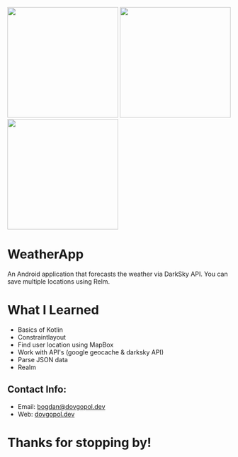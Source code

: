 <img src="https://user-images.githubusercontent.com/30866972/53283027-1ba50d80-3794-11e9-9069-937bf0271fd3.png" width="250px">  <img src="https://user-images.githubusercontent.com/30866972/53283028-1ba50d80-3794-11e9-80a4-57f134c8d094.png" width="250px"> <img src="https://user-images.githubusercontent.com/30866972/53283029-1ba50d80-3794-11e9-9adf-81b296bfe7f1.png" width="250px">

# WeatherApp

An Android application that forecasts the weather via DarkSky API. You can save multiple locations using Relm.


# What I Learned

* Basics of Kotlin
* Constraintlayout
* Find user location using MapBox
* Work with API's (google geocache & darksky API) 
* Parse JSON data
* Realm

## Contact Info:
- Email: bogdan@dovgopol.dev
- Web: [dovgopol.dev](https://dovgopol.dev)

# Thanks for stopping by!
